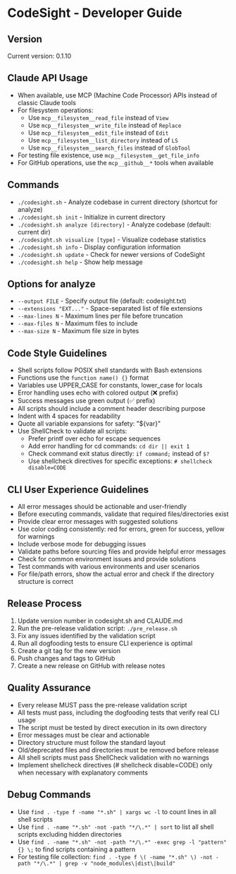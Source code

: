 # CodeSight - Developer Guide

## Version
Current version: 0.1.10

## Claude API Usage
- When available, use MCP (Machine Code Processor) APIs instead of classic Claude tools
- For filesystem operations:
  - Use `mcp__filesystem__read_file` instead of `View`
  - Use `mcp__filesystem__write_file` instead of `Replace`
  - Use `mcp__filesystem__edit_file` instead of `Edit`
  - Use `mcp__filesystem__list_directory` instead of `LS`
  - Use `mcp__filesystem__search_files` instead of `GlobTool`
- For testing file existence, use `mcp__filesystem__get_file_info`
- For GitHub operations, use the `mcp__github__*` tools when available

## Commands
- `./codesight.sh` - Analyze codebase in current directory (shortcut for analyze)
- `./codesight.sh init` - Initialize in current directory
- `./codesight.sh analyze [directory]` - Analyze codebase (default: current dir)
- `./codesight.sh visualize [type]` - Visualize codebase statistics
- `./codesight.sh info` - Display configuration information
- `./codesight.sh update` - Check for newer versions of CodeSight
- `./codesight.sh help` - Show help message

## Options for analyze
- `--output FILE` - Specify output file (default: codesight.txt)
- `--extensions "EXT..."` - Space-separated list of file extensions
- `--max-lines N` - Maximum lines per file before truncation
- `--max-files N` - Maximum files to include
- `--max-size N` - Maximum file size in bytes

## Code Style Guidelines
- Shell scripts follow POSIX shell standards with Bash extensions
- Functions use the `function name() {}` format
- Variables use UPPER_CASE for constants, lower_case for locals
- Error handling uses echo with colored output (❌ prefix)
- Success messages use green output (✅ prefix)
- All scripts should include a comment header describing purpose
- Indent with 4 spaces for readability
- Quote all variable expansions for safety: "${var}"
- Use ShellCheck to validate all scripts:
  - Prefer printf over echo for escape sequences
  - Add error handling for cd commands: `cd dir || exit 1`
  - Check command exit status directly: `if command;` instead of `$?`
  - Use shellcheck directives for specific exceptions: `# shellcheck disable=CODE`

## CLI User Experience Guidelines
- All error messages should be actionable and user-friendly
- Before executing commands, validate that required files/directories exist
- Provide clear error messages with suggested solutions
- Use color coding consistently: red for errors, green for success, yellow for warnings
- Include verbose mode for debugging issues
- Validate paths before sourcing files and provide helpful error messages
- Check for common environment issues and provide solutions
- Test commands with various environments and user scenarios
- For file/path errors, show the actual error and check if the directory structure is correct

## Release Process
1. Update version number in codesight.sh and CLAUDE.md
2. Run the pre-release validation script: `./pre_release.sh`
3. Fix any issues identified by the validation script
4. Run all dogfooding tests to ensure CLI experience is optimal
5. Create a git tag for the new version
6. Push changes and tags to GitHub
7. Create a new release on GitHub with release notes

## Quality Assurance
- Every release MUST pass the pre-release validation script
- All tests must pass, including the dogfooding tests that verify real CLI usage
- The script must be tested by direct execution in its own directory
- Error messages must be clear and actionable
- Directory structure must follow the standard layout
- Old/deprecated files and directories must be removed before release
- All shell scripts must pass ShellCheck validation with no warnings
- Implement shellcheck directives (# shellcheck disable=CODE) only when necessary with explanatory comments

## Debug Commands
- Use `find . -type f -name "*.sh" | xargs wc -l` to count lines in all shell scripts
- Use `find . -name "*.sh" -not -path "*/\.*" | sort` to list all shell scripts excluding hidden directories
- Use `find . -name "*.sh" -not -path "*/\.*" -exec grep -l "pattern" {} \;` to find scripts containing a pattern
- For testing file collection: `find . -type f \( -name "*.sh" \) -not -path "*/\.*" | grep -v "node_modules\|dist\|build"`